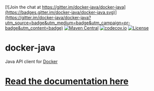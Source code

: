 [![Join the chat at https://gitter.im/docker-java/docker-java](https://badges.gitter.im/docker-java/docker-java.svg)](https://gitter.im/docker-java/docker-java?utm_source=badge&utm_medium=badge&utm_campaign=pr-badge&utm_content=badge)
[![Maven Central](https://img.shields.io/maven-central/v/com.github.docker-java/docker-java.svg)](https://mvnrepository.com/artifact/com.github.docker-java/docker-java)
[![codecov.io](http://codecov.io/github/docker-java/docker-java/coverage.svg?branch=main)](http://codecov.io/github/docker-java/docker-java?branch=master)
[![License](http://img.shields.io/:license-apache-blue.svg?style=flat)](https://github.com/docker-java/docker-java/blob/main/LICENSE)

# docker-java

Java API client for [Docker](http://docs.docker.io/ "Docker")

# [Read the documentation here](docs/README.md)
